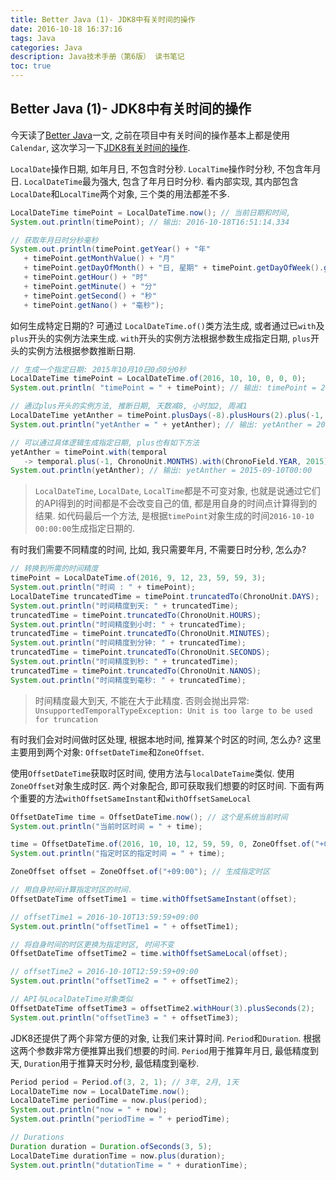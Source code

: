 ```yaml
---
title: Better Java (1)- JDK8中有关时间的操作
date: 2016-10-18 16:37:16
tags: Java
categories: Java
description: Java技术手册（第6版） 读书笔记
toc: true
---
```


## Better Java (1)- JDK8中有关时间的操作

今天读了[Better Java](https://github.com/cxxr/better-java/blob/master/README.zh-cn.md)一文, 之前在项目中有关时间的操作基本上都是使用`Calendar`, 这次学习一下[JDK8有关时间的操作](http://www.oracle.com/technetwork/articles/java/jf14-date-time-2125367.html).

`LocalDate`操作日期, 如年月日, 不包含时分秒. `LocalTime`操作时分秒, 不包含年月日. `LocalDateTime`最为强大, 包含了年月日时分秒. 看内部实现, 其内部包含`LocalDate`和`LocalTime`两个对象, 三个类的用法都差不多.

```java
LocalDateTime timePoint = LocalDateTime.now(); // 当前日期和时间,
System.out.println(timePoint); // 输出: 2016-10-18T16:51:14.334

// 获取年月日时分秒毫秒
System.out.println(timePoint.getYear() + "年"
   + timePoint.getMonthValue() + "月"
   + timePoint.getDayOfMonth() + "日, 星期" + timePoint.getDayOfWeek().getValue() + ","
   + timePoint.getHour() + "时"
   + timePoint.getMinute() + "分"
   + timePoint.getSecond() + "秒"
   + timePoint.getNano() + "毫秒");
```

如何生成特定日期的? 可通过 `LocalDateTime.of()`类方法生成, 或者通过已`with`及`plus`开头的实例方法来生成. `with`开头的实例方法根据参数生成指定日期, `plus`开头的实例方法根据参数推断日期.

```java
// 生成一个指定日期: 2015年10月10日0点0分0秒
LocalDateTime timePoint = LocalDateTime.of(2016, 10, 10, 0, 0, 0);
System.out.println( "timePoint = " + timePoint); // 输出: timePoint = 2016-10-10T00:00

// 通过plus开头的实例方法, 推断日期, 天数减8, 小时加2, 周减1
LocalDateTime yetAnther = timePoint.plusDays(-8).plusHours(2).plus(-1, ChronoUnit.WEEKS);
System.out.println("yetAnther = " + yetAnther); // 输出: yetAnther = 2016-09-25T02:00

// 可以通过具体逻辑生成指定日期, plus也有如下方法
yetAnther = timePoint.with(temporal
   -> temporal.plus(-1, ChronoUnit.MONTHS).with(ChronoField.YEAR, 2015));
System.out.println(yetAnther); // 输出: yetAnther = 2015-09-10T00:00
```

> `LocalDateTime`, `LocalDate`, `LocalTime`都是不可变对象, 也就是说通过它们的API得到的时间都是不会改变自己的值, 都是用自身的时间点计算得到的结果. 如代码最后一个方法, 是根据`timePoint`对象生成的时间`2016-10-10 00:00:00`生成指定日期的.

有时我们需要不同精度的时间, 比如, 我只需要年月, 不需要日时分秒, 怎么办?

```java
// 转换到所需的时间精度
timePoint = LocalDateTime.of(2016, 9, 12, 23, 59, 59, 3);
System.out.println("时间 : " + timePoint);
LocalDateTime truncatedTime = timePoint.truncatedTo(ChronoUnit.DAYS);
System.out.println("时间精度到天: " + truncatedTime);
truncatedTime = timePoint.truncatedTo(ChronoUnit.HOURS);
System.out.println("时间精度到小时: " + truncatedTime);
truncatedTime = timePoint.truncatedTo(ChronoUnit.MINUTES);
System.out.println("时间精度到分钟: " + truncatedTime);
truncatedTime = timePoint.truncatedTo(ChronoUnit.SECONDS);
System.out.println("时间精度到秒: " + truncatedTime);
truncatedTime = timePoint.truncatedTo(ChronoUnit.NANOS);
System.out.println("时间精度到毫秒: " + truncatedTime);
```

> 时间精度最大到天, 不能在大于此精度. 否则会抛出异常: `UnsupportedTemporalTypeException: Unit is too large to be used for truncation`

有时我们会对时间做时区处理, 根据本地时间, 推算某个时区的时间, 怎么办? 这里主要用到两个对象: `OffsetDateTime`和`ZoneOffset`.

使用`OffsetDateTime`获取时区时间, 使用方法与`localDateTaime`类似. 使用`ZoneOffset`对象生成时区. 两个对象配合, 即可获取我们想要的时区时间. 下面有两个重要的方法`withOffsetSameInstant`和`withOffsetSameLocal`

```java
OffsetDateTime time = OffsetDateTime.now(); // 这个是系统当前时间
System.out.println("当前时区时间 = " + time);

time = OffsetDateTime.of(2016, 10, 10, 12, 59, 59, 0, ZoneOffset.of("+08:00"));
System.out.println("指定时区的指定时间 = " + time);

ZoneOffset offset = ZoneOffset.of("+09:00"); // 生成指定时区

// 用自身时间计算指定时区的时间.
OffsetDateTime offsetTime1 = time.withOffsetSameInstant(offset);

// offsetTime1 = 2016-10-10T13:59:59+09:00
System.out.println("offsetTime1 = " + offsetTime1);

// 将自身时间的时区更换为指定时区, 时间不变
OffsetDateTime offsetTime2 = time.withOffsetSameLocal(offset);

// offsetTime2 = 2016-10-10T12:59:59+09:00
System.out.println("offsetTime2 = " + offsetTime2);

// API与LocalDateTime对象类似
OffsetDateTime offsetTime3 = offsetTime2.withHour(3).plusSeconds(2);
System.out.println("offsetTime3 = " + offsetTime3);
```

JDK8还提供了两个非常方便的对象, 让我们来计算时间. `Period`和`Duration`. 根据这两个参数非常方便推算出我们想要的时间. `Period`用于推算年月日, 最低精度到天, `Duration`用于推算天时分秒, 最低精度到毫秒.

```java
Period period = Period.of(3, 2, 1); // 3年, 2月, 1天
LocalDateTime now = LocalDateTime.now();
LocalDateTime periodTime = now.plus(period);
System.out.println("now = " + now);
System.out.println("periodTime = " + periodTime);

// Durations
Duration duration = Duration.ofSeconds(3, 5);
LocalDateTime durationTime = now.plus(duration);
System.out.println("dutationTime = " + durationTime);
```






